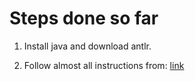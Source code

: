 # Steps done so far

1. Install java and download antlr.

2. Follow almost all instructions from:
[link](https://tomassetti.me/transpiling-languages-from-vba-to-vb-net/)

